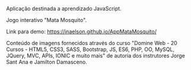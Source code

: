 Aplicação destinada a aprendizado JavaScript.

Jogo interativo "Mata Mosquito".

Link para demo: https://inaelson.github.io/AppMataMosquito/



Conteúdo de imagens fornecidos através do curso "Domine Web - 20 Cursos - HTML5, CSS3, SASS, Bootstrap, JS, ES6, PHP, OO, MySQL, JQuery, MVC, APIs, IONIC e muito mais" de autoria dos instrutores Jorge Sant Ana e Jamilton Damasceno.
